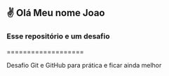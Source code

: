
## ✌ Olá Meu nome Joao

### Esse repositório e um desafio

===================

Desafio Git e GitHub para prática e ficar ainda melhor 

